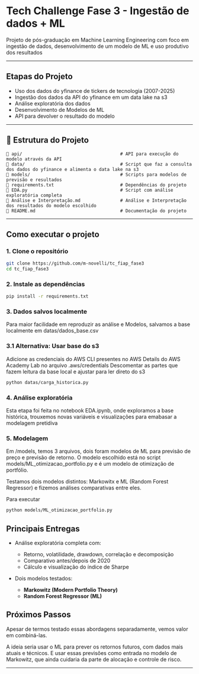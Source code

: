 # Tech Challenge Fase 3 - Ingestão de dados + ML

Projeto de pós-graduação em Machine Learning Engineering com foco em ingestão de dados, desenvolvimento de um modelo de ML e uso produtivo dos resultados

---

## Etapas do Projeto

- Uso dos dados do yfinance de tickers de tecnologia (2007-2025)
- Ingestão dos dados da API do yfinance em um data lake na s3
- Análise exploratória dos dados
- Desenvolvimento de Modelos de ML 
- API para devolver o resultado do modelo


---

## 📁 Estrutura do Projeto

```
📂 api/                                     # API para execução do modelo através da API
📂 data/                                    # Script que faz a consulta dos dados do yfinance e alimenta o data lake na s3
📂 models/                                  # Scripts para modelos de previsão e resultados
📄 requirements.txt                         # Dependências do projeto
📄 EDA.py                                   # Script com análise exploratória completa
📄 Análise e Interpretação.md               # Análise e Interpretação dos resultados do modelo escolhido
📄 README.md                                # Documentação do projeto
```

---

## Como executar o projeto

### 1. Clone o repositório

```bash
git clone https://github.com/m-novelli/tc_fiap_fase3
cd tc_fiap_fase3
```

### 2. Instale as dependências

```bash
pip install -r requirements.txt
```

### 3. Dados salvos localmente

Para maior facilidade em reproduzir as análise e Modelos, salvamos a base localmente em
datas/dados_base.csv


### 3.1 Alternativa: Usar base do s3

Adicione as credenciais do AWS CLI presentes no AWS Details do AWS Academy Lab no arquivo .aws/credentials
Descomentar as partes que fazem leitura da base local e ajustar para ler direto do s3

```bash
python datas/carga_historica.py
```

### 4. Análise exploratória

Esta etapa foi feita no notebook EDA.ipynb, onde exploramos a base histórica, trouxemos novas variáveis e visualizações para emabasar a modelagem pretidiva

### 5. Modelagem

Em /models, temos 3 arquivos, dois foram modelos de ML para previsão de preço e previsão de retorno.
O modelo escolhido está no script models/ML_otimizacao_portfolio.py e é um modelo de otimização de portfólio.

Testamos dois modelos distintos: Markowitx e ML (Random Forest Regressor) e fizemos análises comparativas entre eles.

Para executar

```bash
python models/ML_otimizacao_portfolio.py
```


## Principais Entregas

- Análise exploratória completa com:
  - Retorno, volatilidade, drawdown, correlação e decomposição
  - Comparativo antes/depois de 2020
  - Cálculo e visualização do índice de Sharpe

- Dois modelos testados:
  - **Markowitz (Modern Portfolio Theory)**
  - **Random Forest Regressor (ML)**

## Próximos Passos

  Apesar de termos testado essas abordagens separadamente, vemos valor em combiná-las.
  
  A ideia seria usar o ML para prever os retornos futuros, com dados mais atuais e técnicos.
  E usar essas previsões como entrada no modelo de Markowitz, que ainda cuidaria da parte de alocação e controle de risco.

---

